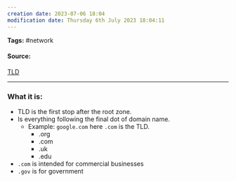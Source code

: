 ```yaml
---
creation date: 2023-07-06 18:04
modification date: Thursday 6th July 2023 18:04:11
---
```


**Tags:** #network 

#### Source:
[TLD](https://www.cloudflare.com/learning/dns/top-level-domain/)

--------------------------------------

### What it is:

* TLD is the first stop after the root zone.
* Is everything following the final dot of domain name.
	* Example: `google.com` here `.com` is the TLD.
		* .org
		* .com
		* .uk
		* .edu
* `.com` is intended for commercial businesses
* `.gov` is for government


